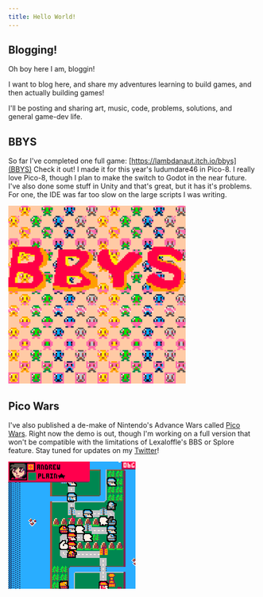 ```yaml
---
title: Hello World!
---
```



Blogging!
---------

Oh boy here I am, bloggin! 

I want to blog here, and share my adventures learning to build games, and then actually building games! 

I'll be posting and sharing art, music, code, problems, solutions, and general game-dev life. 


BBYS
----

So far I've completed one full game: [https://lambdanaut.itch.io/bbys](BBYS) Check it out! I made it for this year's ludumdare46 in Pico-8. I really love Pico-8, though I plan to make the switch to Godot in the near future. I've also done some stuff in Unity and that's great, but it has it's problems. For one, the IDE was far too slow on the large scripts I was writing. 

<img src="/images/game-content/bbysdemo2.gif" />

Pico Wars
---------
I've also published a de-make of Nintendo's Advance Wars called [Pico Wars](https://www.lexaloffle.com/bbs/?tid=38084). Right now the demo is out, though I'm working on a full version that won't be compatible with the limitations of Lexaloffle's BBS or Splore feature. Stay tuned for updates on my [Twitter](https://twitter.com/Lambdanaut)!

<img src="/images/game-content/picowars_10.gif" />